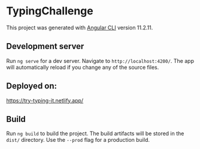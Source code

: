 # TypingChallenge

This project was generated with [Angular CLI](https://github.com/angular/angular-cli) version 11.2.11.

## Development server

Run `ng serve` for a dev server. Navigate to `http://localhost:4200/`. The app will automatically reload if you change any of the source files.

## Deployed on:

https://try-typing-it.netlify.app/

## Build

Run `ng build` to build the project. The build artifacts will be stored in the `dist/` directory. Use the `--prod` flag for a production build.

